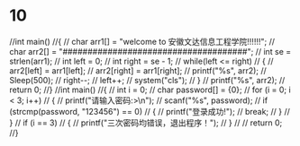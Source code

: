# 10
//int main()
//{
//	char arr1[] = "welcome to 安徽文达信息工程学院!!!!!!";
//	char arr2[] = "#####################################";
//	int se = strlen(arr1);
//	int left = 0;
//	int right = se - 1;
//	while(left <= right)
//	{
//		arr2[left] = arr1[left];
//		arr2[right] = arr1[right];
//		printf("%s", arr2);
//		Sleep(500);
//		right--;
//		left++;
//		system("cls");
//	}
//	printf("%s", arr2);
//	return 0;
//}
//int main()
//{
//	int i = 0;
//	char password[] = {0};
//	for (i = 0; i < 3; i++)
//	{
//		printf("请输入密码:>\n");
//		scanf("%s", password);
//		if (strcmp(password, "123456") == 0)
//		{
//			printf("登录成功!");
//			break;
//		}
//	}
//	if (i == 3)
//	{
//		printf("三次密码均错误，退出程序！");
//	}
//
//	return 0;
//}
